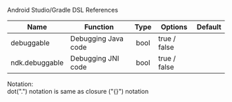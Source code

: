 Android Studio/Gradle DSL References

| Name           | Function            | Type | Options      | Default |
| -------------- | ------------------- | :--: | ------------ | ------- |
| debuggable     | Debugging Java code | bool | true / false |         |
| ndk.debuggable | Debugging JNI code  | bool | true / false |         |

Notation:\
dot(".") notation is same as closure ("{}") notation
